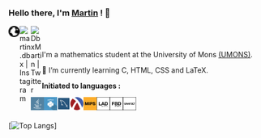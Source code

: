 ### Hello there, I'm [Martin](https://github.com/MartinDbx) ! 👋

<a href="https://martin-dbx.webflow.io">
  <img align="left" alt="MARTIN DBX" width="22px" src="https://raw.githubusercontent.com/iconic/open-iconic/master/svg/globe.svg" />
<a />
<a href="https://www.instagram.com/martin.dbx/">
  <img align="left" alt="martin.dbx | Instagram" width="22px" src="https://cdn.jsdelivr.net/npm/simple-icons@v3/icons/instagram.svg" />
<a />
<a href="https://twitter.com/DbxMartin">
  <img align="left" alt="DbxMartin | Twitter" width="22px" src="https://cdn.jsdelivr.net/npm/simple-icons@v3/icons/twitter.svg" />
<a />
<br />
<br />

I'm a mathematics student at the University of Mons [(UMONS)](https://web.umons.ac.be/fr/).

🌱 I’m currently learning C, HTML, CSS and LaTeX.

**Initiated to languages :**

<img align="left" alt="Java" width="26px" src="resources/java.png" />
<img align="left" alt="Python" width="26px" src="resources/python.png" />
<img align="left" alt="MySQL" width="26px" src="resources/mysql.png" />
<img align="left" alt="Racket" width="26px" src="resources/racket.png" />
<img align="left" alt="MIPS" width="26px" src="resources/mips.png" />
<img align="left" alt="Ladder Diagram" width="26px" src="resources/lad.png" />
<img align="left" alt="Function Block Diagram" width="26px" src="resources/fbd.png" />
<img align="left" alt="Graphe Fonctionnel de Commande des Étapes et Transitions" width="26px" src="resources/grafcet.png" />
<br />
<br />

[![Top Langs](https://github-readme-stats.vercel.app/api/top-langs/?username=MartinDbx&layout=compact)]

